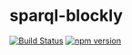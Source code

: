 # sparql-blockly

[![Build Status](https://github.com/langsamu/sparql-blockly/actions/workflows/node.js.yml/badge.svg)](https://github.com/langsamu/sparql-blockly/actions)
[![npm version](https://badge.fury.io/js/sparql-blockly.svg)](https://badge.fury.io/js/sparql-blockly)
